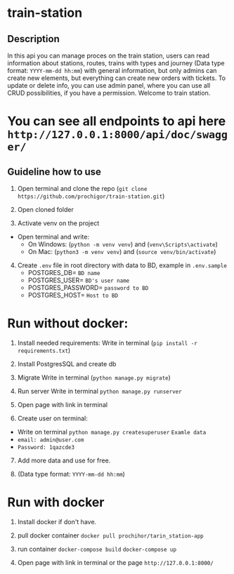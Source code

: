 # train-station

    
## Description
In this api you can manage proces on the train station, users can read information about stations, routes,
trains with types and journey (Data type format: `YYYY-mm-dd hh:mm`) with general information, but only admins can 
create new elements, but everything can create new orders with tickets. To update or delete info, you can use 
admin panel, where you can use all CRUD possibilities, if you have a permission. Welcome to train station.

# You can see all endpoints to api here `http://127.0.0.1:8000/api/doc/swagger/`

## Guideline how to use

1) Open terminal and clone the repo (`git clone https://github.com/prochigor/train-station.git`)

2) Open cloned folder

3) Activate venv on the project
- Open terminal and write: 
  - On Windows: (`python -m venv venv`) and (`venv\Scripts\activate`)
  - On Mac: (`python3 -m venv venv`) and (`source venv/bin/activate`)

4) Create `.env` file in root directory with data to BD, example in `.env.sample`
   - POSTGRES_DB= `BD name`
   - POSTGRES_USER= `BD's user name`
   - POSTGRES_PASSWORD= `password to BD`
   - POSTGRES_HOST= `Host to BD`

# Run without docker:

1) Install needed requirements:
  Write in terminal (`pip install -r requirements.txt`)

2) Install PostgresSQL and create db

3) Migrate
  Write in terminal (`python manage.py migrate`)

4) Run server
  Write in terminal `python manage.py runserver`

5) Open page with link in terminal

6)  Create user on terminal: 
- Write on terminal `python manage.py createsuperuser`
`Examle data`
- `email: admin@user.com`
- `Password: 1qazcde3`

7) Add more data and use for free.

8) (Data type format: `YYYY-mm-dd hh:mm`)

# Run with docker

1) Install docker if don't have.

2) pull docker container
`docker pull prochihor/tarin_station-app`

3) run container
`docker-compose build`
`docker-compose up`

4) Open page with link in terminal or the page `http://127.0.0.1:8000/`
